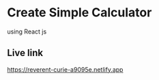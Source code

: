 # Create  Simple Calculator 
using React js

## Live link
 https://reverent-curie-a9095e.netlify.app

